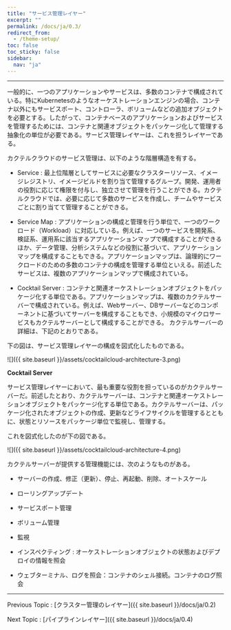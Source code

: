 ```yaml
---
title: "サービス管理レイヤー"
excerpt: ""
permalink: /docs/ja/0.3/
redirect_from:
  - /theme-setup/
toc: false
toc_sticky: false
sidebar:
  nav: "ja"
---
```



---

一般的に、一つのアプリケーションやサービスは、多数のコンテナで構成されている。特にKubernetesのようなオーケストレーションエンジンの場合、コンテナ以外にもサービスポート、コントローラ、ボリュームなどの追加オブジェクトを必要とする。したがって、コンテナベースのアプリケーションおよびサービスを管理するためには、コンテナと関連オブジェクトをパッケージ化して管理する抽象化の単位が必要である。サービス管理レイヤーは、これを担うレイヤーである。

カクテルクラウドのサービス管理は、以下のような階層構造を有する。

* Service : 最上位階層としてサービスに必要なクラスターリソース、イメージレジストリ、イメージビルドを割り当て管理するグループ。開発、運用者の役割に応じて権限を付与し、独立させて管理を行うことができる。カクテルクラウドでは、必要に応じて多数のサービスを作成し、チームやサービスごとに割り当てて管理することができる。

* Service Map : アプリケーションの構成と管理を行う単位で、一つのワークロード（Workload）に対応している。例えば、一つのサービスを開発系、検証系、運用系に該当するアプリケーションマップで構成することができるほか、データ管理、分析システムなどの役割に基づいて、アプリケーションマップを構成することもできる。アプリケーションマップは、論理的にワークロードのための多数のコンテナの構成を管理する単位といえる。前述したサービスは、複数のアプリケーションマップで構成されている。

* Cocktail Server : コンテナと関連オーケストレーションオブジェクトをパッケージ化する単位である。アプリケーションマップは、複数のカクテルサーバーで構成されている。例えば、Webサーバー、DBサーバーなどのコンポーネントに基づいてサーバーを構成することもでき、小規模のマイクロサービスもカクテルサーバーとして構成することができる。 カクテルサーバーの詳細は、下記のとおりである。

下の図は、サービス管理レイヤーの構成を図式化したものである。

![]({{ site.baseurl }}/assets/cocktailcloud-architecture-3.png)

**Cocktail Server**

サービス管理レイヤーにおいて、最も重要な役割を担っているのがカクテルサーバーだ。前述したとおり、カクテルサーバーは、コンテナと関連オーケストレーションオブジェクトをパッケージ化する単位である。カクテルサーバーは、パッケージ化されたオブジェクトの作成、更新などライフサイクルを管理するとともに、状態とリソースをパッケージ単位で監視し、管理する。

これを図式化したのが下の図である。

![]({{ site.baseurl }}/assets/cocktailcloud-architecture-4.png)

カクテルサーバーが提供する管理機能には、次のようなものがある。

* サーバーの作成、修正（更新）、停止、再起動、削除、オートスケール

* ローリングアップデート

* サービスポート管理

* ボリューム管理

* 監視

* インスペクティング : オーケストレーションオブジェクトの状態およびデプロイの情報を照会

* ウェブターミナル、ログを照会：コンテナのシェル接続。コンテナのログ照会

---

Previous Topic : [クラスター管理のレイヤー]({{ site.baseurl }}/docs/ja/0.2)

Next Topic : [パイプラインレイヤー]({{ site.baseurl }}/docs/ja/0.4)

